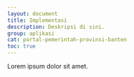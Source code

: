 ```yaml
---
layout: document
title: Implementasi
description: Deskripsi di sini.
group: aplikasi
cat: portal-pemerintah-provinsi-banten
toc: true
---
```


Lorem ipsum dolor sit amet.
